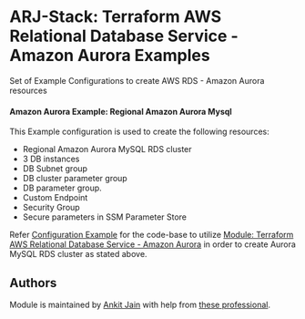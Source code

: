 # ARJ-Stack: Terraform AWS Relational Database Service - Amazon Aurora Examples

Set of Example Configurations to create AWS RDS - Amazon Aurora resources

#### Amazon Aurora Example: Regional Amazon Aurora Mysql

This Example configuration is used to create the following resources:
- Regional Amazon Aurora MySQL RDS cluster
- 3 DB instances
- DB Subnet group
- DB cluster parameter group
- DB parameter group.
- Custom Endpoint
- Security Group
- Secure parameters in SSM Parameter Store

Refer [Configuration Example](https://github.com/arjstack/terraform-aws-examples/tree/main/aws-rds-aurora/aurora-mysql-cluster) for the code-base to utilize [Module: Terraform AWS Relational Database Service - Amazon Aurora](https://github.com/arjstack/terraform-aws-rds-aurora) in order to create Aurora MySQL RDS cluster as stated above.

## Authors

Module is maintained by [Ankit Jain](https://github.com/ankit-jn) with help from [these professional](https://github.com/arjstack/terraform-aws-examples/graphs/contributors).
